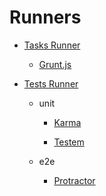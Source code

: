 # Runners

* [Tasks Runner](task)

  * [Grunt.js](task/grunt)


* [Tests Runner](test)

  * unit

    * [Karma](test/karma)

    * [Testem](test/testem)

  * e2e

    * [Protractor](test/protractor)

